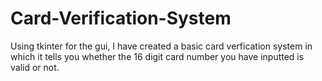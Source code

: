 # Card-Verification-System

Using tkinter for the gui, I have created a basic card verfication system in which it tells you whether the 16 digit card number you have inputted is valid or not.
